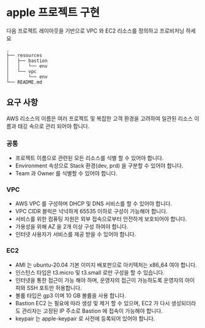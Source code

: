 # apple 프로젝트 구현

다음 프로젝트 레이아웃을 기반으로 VPC 와 EC2 리소스를 정의하고 프로비저닝 하세요 
```
.
├── resources
│   ├── bastion
│   │   └── env
│   └── vpc
│       └── env
└── README.md
```

## 요구 사항 
AWS 리소스의 이름은 여러 프로젝트 및 복잡한 고객 환경을 고려하여 일관된 리소스 이름과 태깅 속으로 관리 되어야 합니다.   

### 공통 
- 프로젝트 이름으로 관련된 모든 리소스를 식별 할 수 있어야 합니다.
- Environment 속성으로 Stack 환경(dev, prd) 을 구분할 수 있어야 합니다.  
- Team 과 Owner 를 식별할 수 있어야 합니다.

### VPC
- AWS VPC 를 구성하며 DHCP 및 DNS 서비스를 할 수 있어야 합니다.
- VPC CIDR 블럭은 넉넉하게 65535 이하로 구성이 가능해야 합니다.
- 서비스를 위한 컴퓨팅 자원은 외부 접속으로부터 안전하게 보호되어야 합니다.
- 가용성을 위해 AZ 을 2개 이상 구성 하여야 합니다.
- 인터넷 사용자가 서비스를 제공 받을 수 있어야 합니다.

### EC2
- AMI 는 ubuntu-20.04 기본 이미지 배포판으로 아키텍처는 x86_64 여야 합니다. 
- 인스턴스 타입은 t3.micro 및 t3.small 로만 구성을 할 수 있습니다.
- 인터넷을 통한 접근이 가능 해야 하며, 운영자의 접근이 가능하도록 운영자의 아이피와 SSH 포트만 허용합니다.
- 볼륨 타입은 gp3 이며 10 GB 볼륨을 사용 합니다. 
- Bastion EC2 는 필요에 따라 생성 및 제거 할 수 있으며, EC2 가 다시 생성되더라도 관리자는 고정된 IP 주소로 Bastion 에 접속이 가능해야 합니다.
- keypair 는 apple-keypair 로 사전에 등록되어 있어야 합니다.

